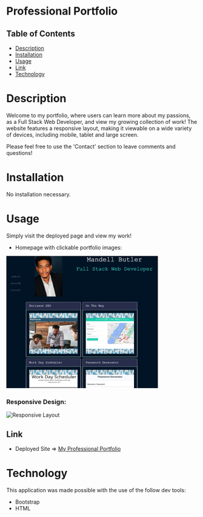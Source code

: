 # Professional Portfolio

## Table of Contents
- [Description](#description)
- [Installation](#installation)
- [Usage](#usage)
- [Link](##link)
- [Technology](#technology)


# Description
Welcome to my portfolio, where users can learn more about my passions, as a Full Stack Web Developer, and view my growing collection of work! The website features a responsive layout, making it viewable on a wide variety of devices, including mobile, tablet and large screen. 

Please feel free to use the 'Contact' section to leave comments and questions!


# Installation
No installation necessary.




# Usage
Simply visit the deployed page and view my work!


* Homepage with clickable portfolio images:

<img src="/assets/images/homepage.png" width="400">






### Responsive Design:

![Responsive Layout](./assets/gifs/demo.gif)





## Link

* Deployed Site => <a href="https://mandellbutler.github.io/Professional_Portfolio/m">My Professional Portfolio</a>




# Technology
This application was made possible with the use of the follow dev tools:
* Bootstrap
* HTML
